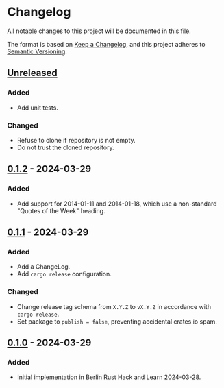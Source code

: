 # Changelog

All notable changes to this project will be documented in this file.

The format is based on [Keep a Changelog](https://keepachangelog.com/en/1.0.0/),
and this project adheres to [Semantic Versioning](https://semver.org/spec/v2.0.0.html).

<!-- next-header -->

## [Unreleased] <!-- release-date -->

### Added

- Add unit tests.

### Changed

- Refuse to clone if repository is not empty.
- Do not trust the cloned repository.

## [0.1.2] - 2024-03-29

### Added

- Add support for 2014-01-11 and 2014-01-18, which use a non-standard "Quotes of the Week" heading.

## [0.1.1] - 2024-03-29

### Added

- Add a ChangeLog.
- Add `cargo release` configuration.

### Changed

- Change release tag schema from `X.Y.Z` to `vX.Y.Z` in accordance with `cargo release`.
- Set package to `publish = false`, preventing accidental crates.io spam.

## [0.1.0] - 2024-03-29

### Added

- Initial implementation in Berlin Rust Hack and Learn 2024-03-28.

<!-- next-url -->

[Unreleased]: https://github.com/LeoniePhiline/twir-qotw-scraper/compare/v0.1.2...HEAD
[0.1.2]: https://github.com/LeoniePhiline/twir-qotw-scraper/compare/v0.1.1...v0.1.2
[0.1.1]: https://github.com/LeoniePhiline/twir-qotw-scraper/compare/v0.1.0...v0.1.1
[0.1.0]: https://github.com/LeoniePhiline/twir-qotw-scraper/releases/tag/v0.1.0
